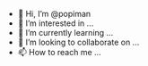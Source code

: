 - 👋 Hi, I’m @popiman
- 👀 I’m interested in ...
- 🌱 I’m currently learning ...
- 💞️ I’m looking to collaborate on ...
- 📫 How to reach me ...

<!---
popiman/popiman is a ✨ special ✨ repository because its `README.md` (this file) appears on your GitHub profile.
You can click the Preview link to take a look at your changes.
--->
